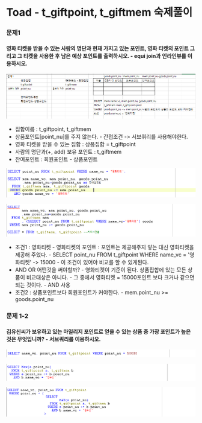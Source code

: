 # Toad - t\_giftpoint, t\_giftmem 숙제풀이

### 문제1

#### 영화 티켓을 받을 수 있는 사람의 명단과 현재 가지고 있는 포인트, 영화 티켓의 포인트 그리고 그 티켓을 사용한 후 남은 예상 포인트를 출력하시오. - equi join과 인라인뷰를 이용하시오.

![&#xBB38;&#xC81C; &#xC774;&#xD574; &#xBC0F; &#xC815;&#xB9AC;](../../.gitbook/assets/.png%20%283%29.png)

* 집합이름 : t\_giftpoint, t\_giftmem
* 상품포인트\[point\_nu\]를 주지 않는다. - 간접조건 -&gt; 서브쿼리를 사용해야한다.
* 영화 티켓을 받을 수 있는 집합 : 상품집합 = t\_giftpoint
* 사람의 명단과\(+, add\) 보유 포인트 : t\_giftmem
* 잔여포인트 : 회원포인트 - 상품포인트

![JOIN](../../.gitbook/assets/1%20%2811%29.png)

![&#xC778;&#xB77C;&#xC778; &#xBDF0;](../../.gitbook/assets/1+.png)

* 조건1 : 영화티켓 - 영화티켓의 포인트 : 포인트는 제공해주지 앟는 대신 영화티켓을 제공해 주었다. - SELECT point\_nu FROM t\_giftpoint WHERE name\_vc = '영화티켓' -&gt; 15000 - 이 조건이 있어야 비교를 할 수 있게된다.
* AND OR 어떤것을 써야할까? - 영화티켓이 기준이 된다. 상품집합에 있는 모든 상품이 비교대상은 아니다. - 그 중에서 영화티켓 = 15000포인트 보다 크거나 같으면 되는 것이다. - AND 사용
* 조건2 : 상품포인트보다 회원포인트가 커야한다. - mem.point\_nu &gt;= goods.point\_nu

### 문제 1-2

#### 김유신씨가 보유하고 있는 마일리지 포인트로 얻을 수 있는 상품 중 가장 포인트가 높은 것은 무엇입니까? - 서브쿼리를 이용하시오.

![1&#xB2E8;&#xACC4;](../../.gitbook/assets/1-2-1-.png)

![2&#xB2E8;&#xACC4;](../../.gitbook/assets/1-2-2-.png)

![&#xC870;&#xB9BD;](../../.gitbook/assets/1-2-.png)

